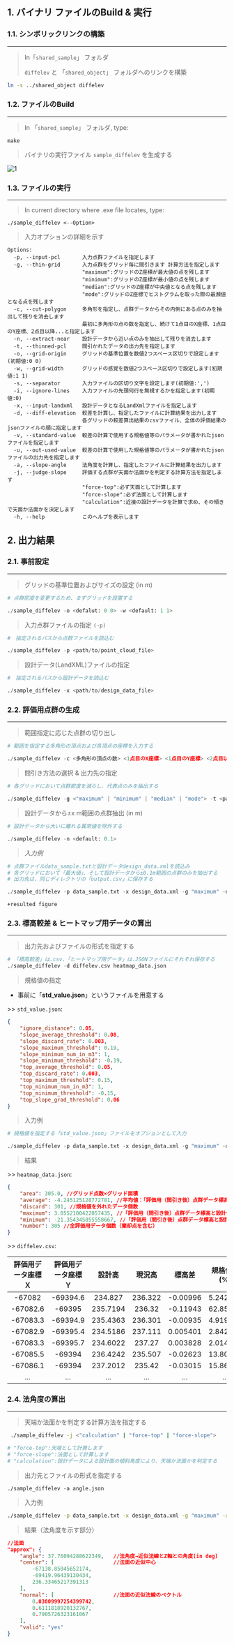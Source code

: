 <!-- title: 手順書 -->
## 1. バイナリ ファイルのBuild & 実行

### 1.1. シンボリックリンクの構築
---

> In「`shared_sample`」 フォルダ
> 
> `diffelev` と 「`shared_object`」 フォルダへのリンクを構築

```bash
ln -s ../shared_object diffelev
```

### 1.2. ファイルのBuild
---
> In 「`shared_sample`」 フォルダ, type:
```
make
```
> バイナリの実行ファイル `sample_diffelev` を生成する

<!-- ![image](https://logowik.com/content/uploads/images/visual-studio-code7642.jpg) -->
<!-- <img src="https://logowik.com/content/uploads/images/visual-studio-code7642.jpg" alt="alt text" width="50" height="20"> -->



![1](https://user-images.githubusercontent.com/56211764/131423087-a1f5da4c-b6e8-4dc9-ace6-893afe2e4c92.png)



### 1.3. ファイルの実行
---

> In current directory where .exe file locates, type:

```
./sample_diffelev <--Option>
```

> 入力オプションの詳細を示す
```
Options:
  -p, --input-pcl       入力点群ファイルを指定します
  -g, --thin-grid       入力点群をグリッド毎に間引きます 計算方法を指定します
                        "maximum":グリッドのZ座標が最大値の点を残します
                        "minimum":グリッドのZ座標が最小値の点を残します
                        "median":グリッドのZ座標が中央値となる点を残します
                        "mode":グリッドのZ座標でヒストグラムを取った際の最瀕値となる点を残します
  -c, --cut-polygon     多角形を指定し、点群データからその内側にある点のみを抽出して残りを消去します
                        最初に多角形の点の数を指定し、続けて1点目のX座標、1点目のY座標、2点目以降...と指定します
  -n, --extract-near    設計データから近い点のみを抽出して残りを消去します
  -t, --thinned-pcl     間引かれたデータの出力先を指定します
  -o, --grid-origin     グリッドの基準位置を数値2つスペース区切りで設定します(初期値:0 0)
  -w, --grid-width      グリッドの感覚を数値2つスペース区切りで設定します(初期値:1 1)
  -s, --separator       入力ファイルの区切り文字を設定します(初期値:',')
  -i, --ignore-lines    入力ファイルの先頭何行を無視するかを指定します(初期値:0)
  -x, --input-landxml   設計データとなるLandXmlファイルを指定します
  -d, --diff-elevation  較差を計算し、指定したファイルに計算結果を出力します
                        各グリッドの較差算出結果のcsvファイル、全体の評価結果のjsonファイルの順に指定します
  -v, --standard-value  較差の計算で使用する規格値等のパラメータが書かれたjsonファイルを指定します
  -u, --out-used-value  較差の計算で使用した規格値等のパラメータが書かれたjsonファイルの出力先を指定します
  -a, --slope-angle     法角度を計算し、指定したファイルに計算結果を出力します
  -j, --judge-slope     評価する点群が天面か法面かを判定する計算方法を指定します
                        "force-top":必ず天面として計算します
                        "force-slope":必ず法面として計算します
                        "calculation":近接の設計データを計算で求め、その傾きで天面か法面かを決定します
  -h, --help            このヘルプを表示します
```


## 2. 出力結果

### 2.1. 事前設定
---
> グリッドの基準位置およびサイズの設定 (in m)

```py
# 点群密度を変更するため、まずグリッドを設置する

./sample_diffelev -o <defalut: 0 0> -w <default: 1 1>
```

> 入力点群ファイルの指定 `(-p)`
```py
#　指定されるパスから点群ファイルを読込む

./sample_diffelev -p <path/to/point_cloud_file>
```

> 設計データ(LandXML)ファイルの指定
```py
#　指定されるパスから設計データを読込む

./sample_diffelev -x <path/to/design_data_file>
```


### 2.2. 評価用点群の生成
---

> 範囲指定に応じた点群の切り出し
```py
# 範囲を指定する多角形の頂点および各頂点の座標を入力する

./sample_diffelev -c <多角形の頂点の数> <1点目のX座標> <1点目のY座標> <2点目以降...>
```  
<!----------------------------------------------------------------------------->

> 間引き方法の選択 & 出力先の指定
```py
# 各グリッドにおいて点群密度を減らし、代表点のみを抽出する

./sample_diffelev -g <"maximum" | "minimum" | "median" | "mode"> -t <path/to/output_file>
```
<!----------------------------------------------------------------------------->
> 設計データから±x m範囲の点群抽出 (in m)
```py
# 設計データから大いに離れる異常値を除外する

./sample_diffelev -n <default: 0.1>
```
<!----------------------------------------------------------------------------->

> *入力例*
```py
# 点群ファイルdata_sample.txtと設計データdesign_data.xmlを読込み
# 各グリッドにおいて「最大値」、そして設計データから±0.1m範囲の点群のみを抽出する
# 出力先は、同じディレクトリの「output.csv」に保存する

./sample_diffelev -p data_sample.txt -x design_data.xml -g "maximum" -n 0.1 -t output.csv
```
`+resulted figure`


### 2.3. 標高較差 & ヒートマップ用データの算出
---
> 出力先およびファイルの形式を指定する
```py
# 「標高較差」は.csv、「ヒートマップ用データ」は.JSONファイルにそれぞれ保存する
./sample_diffelev -d diffelev.csv heatmap_data.json 
```

> 規格値の指定

* 事前に「**std_value.json**」というファイルを用意する

\>> `std_value.json`:
```json
{
    "ignore_distance": 0.05,
    "slope_average_threshold": 0.08,
    "slope_discard_rate": 0.003,
    "slope_maximum_threshold": 0.19,
    "slope_minimum_num_in_m3": 1,
    "slope_minimum_threshold": -0.19,
    "top_average_threshold": 0.05,
    "top_discard_rate": 0.003,
    "top_maximum_threshold": 0.15,
    "top_minimum_num_in_m3": 1,
    "top_minimum_threshold": -0.15,
    "top_slope_grad_threshold": 0.06
}
```


> 入力例
```py
# 規格値を指定する「std_value.json」ファイルをオプションとして入力

./sample_diffelev -p data_sample.txt -x design_data.xml -g "maximum" -d diffelev.csv heatmap_data.json -v std_value.json
```
> 結果

\>> `heatmap_data.json`:
```json
{
    "area": 305.0, //グリッド点数×グリッド面積
    "average": -4.245125128772781, //平均値：「評価用（間引き後）点群データ標高と設計値」の差の平均値（棄却点を除く）
    "discard": 301, //規格値を外れたデータ個数
    "maximum": 3.0552100422057435, //「評価用（間引き後）点群データ標高と設計値」の差の最大値（棄却点を除く）
    "minimum": -21.354345055558667, //「評価用（間引き後）点群データ標高と設計値」の差の最小値（棄却点を除く）
    "number": 305 //全評価用データ個数（棄却点を含む）
}
```

\>> `diffelev.csv`:

| 評価用データ座標Ｘ | 評価用データ座標Ｙ |  設計高  | 現況高  |  標高差  | 規格値比(%) |
| :----------------: | :----------------: | :------: | :-----: | :------: | :---------: |
|       -67082       |      -69394.6      | 234.827  | 236.322 | -0.00996 |  5.242138   |
|      -67082.6      |       -69395       | 235.7194 | 236.32  | -0.11943 |  62.85767   |
|      -67083.3      |      -69394.9      | 235.4363 | 236.301 | -0.00935 |  4.919924   |
|      -67082.9      |      -69395.4      | 234.5186 | 237.111 | 0.005401 |  2.842852   |
|      -67083.3      |      -69395.7      | 234.6022 | 237.27  | 0.003828 |  2.014805   |
|      -67085.5      |       -69394       | 236.4242 | 235.507 | -0.02623 |  13.80531   |
|      -67086.1      |       -69394       | 237.2012 | 235.42  | -0.03015 |  15.86919   |
|        ...         |        ...         |   ...    |   ...   |   ...    |     ...     |



### 2.4. 法角度の算出
---
> 天端か法面かを判定する計算方法を指定する
```sh
 ./sample_diffelev -j <"calculation" | "force-top" | "force-slope">

# "force-top":天端として計算します
# "force-slope":法面として計算します
# "calculation":設計データによる設計面の傾斜角度により、天端か法面かを判定する
```
> 出力先とファイルの形式を指定する
```
./sample_diffelev -a angle.json
```

> 入力例

```sh
./sample_diffelev -p data_sample.txt -x design_data.xml -g "maximum" -a angle.json -j "calculation"
```

> 結果（法角度を示す部分）


```json
//法面
"approx": {
    "angle": 37.76094288622349,   //法角度→近似法線とZ軸との角度(in deg)
    "center": [                   //法面の近似中心
        -67138.85045652174,
        -69419.96439130434,
        236.33465217391313
    ],
    "normal": [                   //法面の近似法線のベクトル
        0.03809997254399742,
        0.6111818920132767,
        0.7905726323161067
    ],
    "valid": "yes"
}
```









